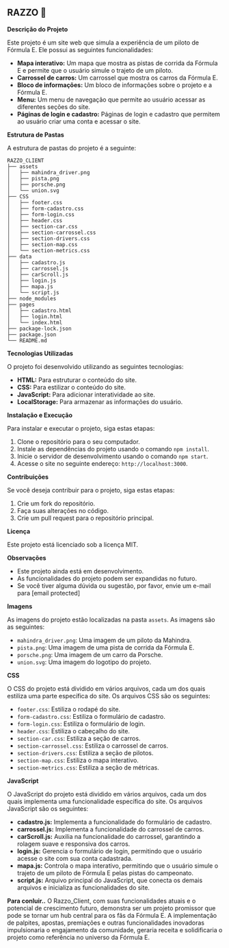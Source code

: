 ## **RAZZO** 🚀

**Descrição do Projeto**

Este projeto é um site web que simula a experiência de um piloto de Fórmula E. Ele possui as seguintes funcionalidades:

* **Mapa interativo:** Um mapa que mostra as pistas de corrida da Fórmula E e permite que o usuário simule o trajeto de um piloto.
* **Carrossel de carros:** Um carrossel que mostra os carros da Fórmula E.
* **Bloco de informações:** Um bloco de informações sobre o projeto e a Fórmula E.
* **Menu:** Um menu de navegação que permite ao usuário acessar as diferentes seções do site.
* **Páginas de login e cadastro:** Páginas de login e cadastro que permitem ao usuário criar uma conta e acessar o site.

**Estrutura de Pastas**

A estrutura de pastas do projeto é a seguinte:

```
RAZZO_CLIENT
├── assets
│   ├── mahindra_driver.png
│   ├── pista.png
│   ├── porsche.png
│   └── union.svg
├── CSS
│   ├── footer.css
│   ├── form-cadastro.css
│   ├── form-login.css
│   ├── header.css
│   ├── section-car.css
│   ├── section-carrossel.css
│   ├── section-drivers.css
│   ├── section-map.css
│   └── section-metrics.css
├── data
│   ├── cadastro.js
│   ├── carrossel.js
│   ├── carScroll.js
│   ├── login.js
│   ├── mapa.js
│   └── script.js
├── node_modules
├── pages
│   ├── cadastro.html
│   ├── login.html
│   └── index.html
├── package-lock.json
├── package.json
└── README.md
```

**Tecnologias Utilizadas**

O projeto foi desenvolvido utilizando as seguintes tecnologias:

* **HTML:** Para estruturar o conteúdo do site.
* **CSS:** Para estilizar o conteúdo do site.
* **JavaScript:** Para adicionar interatividade ao site.
* **LocalStorage:** Para armazenar as informações do usuário.

**Instalação e Execução**

Para instalar e executar o projeto, siga estas etapas:

1. Clone o repositório para o seu computador.
2. Instale as dependências do projeto usando o comando `npm install`.
3. Inicie o servidor de desenvolvimento usando o comando `npm start`.
4. Acesse o site no seguinte endereço: `http://localhost:3000`.

**Contribuições**

Se você deseja contribuir para o projeto, siga estas etapas:

1. Crie um fork do repositório.
2. Faça suas alterações no código.
3. Crie um pull request para o repositório principal.

**Licença**

Este projeto está licenciado sob a licença MIT.

**Observações**

* Este projeto ainda está em desenvolvimento.
* As funcionalidades do projeto podem ser expandidas no futuro.
* Se você tiver alguma dúvida ou sugestão, por favor, envie um e-mail para [email protected]

**Imagens**

As imagens do projeto estão localizadas na pasta `assets`. As imagens são as seguintes:

* `mahindra_driver.png`: Uma imagem de um piloto da Mahindra.
* `pista.png`: Uma imagem de uma pista de corrida da Fórmula E.
* `porsche.png`: Uma imagem de um carro da Porsche.
* `union.svg`: Uma imagem do logotipo do projeto.

**CSS**

O CSS do projeto está dividido em vários arquivos, cada um dos quais estiliza uma parte específica do site. Os arquivos CSS são os seguintes:

* `footer.css`: Estiliza o rodapé do site.
* `form-cadastro.css`: Estiliza o formulário de cadastro.
* `form-login.css`: Estiliza o formulário de login.
* `header.css`: Estiliza o cabeçalho do site.
* `section-car.css`: Estiliza a seção de carros.
* `section-carrossel.css`: Estiliza o carrossel de carros.
* `section-drivers.css`: Estiliza a seção de pilotos.
* `section-map.css`: Estiliza o mapa interativo.
* `section-metrics.css`: Estiliza a seção de métricas.

**JavaScript**

O JavaScript do projeto está dividido em vários arquivos, cada um dos quais implementa uma funcionalidade específica do site. Os arquivos JavaScript são os seguintes:

* **cadastro.js:** Implementa a funcionalidade do formulário de cadastro.
* **carrossel.js:** Implementa a funcionalidade do carrossel de carros.
* **carScroll.js:** Auxilia na funcionalidade do carrossel, garantindo a rolagem suave e responsiva dos carros.
* **login.js:** Gerencia o formulário de login, permitindo que o usuário acesse o site com sua conta cadastrada.
* **mapa.js:** Controla o mapa interativo, permitindo que o usuário simule o trajeto de um piloto de Fórmula E pelas pistas do campeonato.
* **script.js:** Arquivo principal do JavaScript, que conecta os demais arquivos e inicializa as funcionalidades do site.

**Para conluir..**
O Razzo_Client, com suas funcionalidades atuais e o potencial de crescimento futuro, demonstra ser um projeto promissor que pode se tornar um hub central para os fãs da Fórmula E. A implementação de palpites, apostas, premiações e outras funcionalidades inovadoras impulsionaria o engajamento da comunidade, geraria receita e solidificaria o projeto como referência no universo da Fórmula E.
